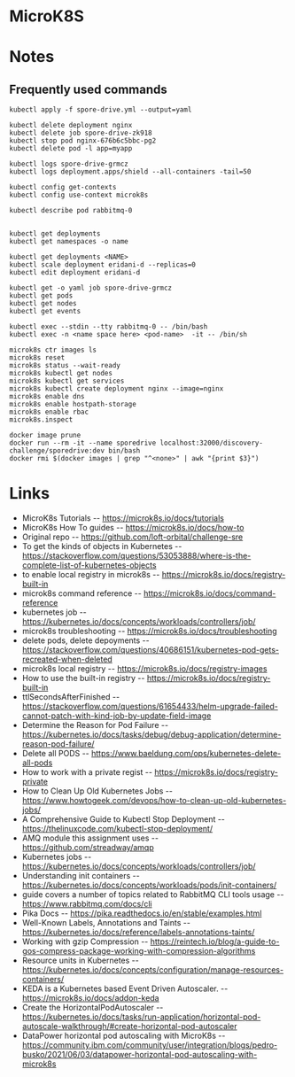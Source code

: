# MicroK8S

# Notes

## Frequently used commands

```
kubectl apply -f spore-drive.yml --output=yaml

kubectl delete deployment nginx
kubectl delete job spore-drive-zk918
kubectl stop pod nginx-676b6c5bbc-pg2
kubectl delete pod -l app=myapp

kubectl logs spore-drive-grmcz
kubectl logs deployment.apps/shield --all-containers -tail=50

kubectl config get-contexts
kubectl config use-context microk8s

kubectl describe pod rabbitmq-0


kubectl get deployments
kubectl get namespaces -o name

kubectl get deployments <NAME>
kubectl scale deployment eridani-d --replicas=0
kubectl edit deployment eridani-d

kubectl get -o yaml job spore-drive-grmcz
kubectl get pods
kubectl get nodes
kubectl get events

kubectl exec --stdin --tty rabbitmq-0 -- /bin/bash
kubectl exec -n <name space here> <pod-name>  -it -- /bin/sh

```


```
microk8s ctr images ls
microk8s reset
microk8s status --wait-ready
microk8s kubectl get nodes
microk8s kubectl get services
microk8s kubectl create deployment nginx --image=nginx
microk8s enable dns
microk8s enable hostpath-storage
microk8s enable rbac
microk8s.inspect
```


```
docker image prune
docker run --rm -it --name sporedrive localhost:32000/discovery-challenge/sporedrive:dev bin/bash
docker rmi $(docker images | grep "^<none>" | awk "{print $3}")
```

# Links

- MicroK8s Tutorials -- https://microk8s.io/docs/tutorials
- MicroK8s How To guides -- https://microk8s.io/docs/how-to
- Original repo --  https://github.com/loft-orbital/challenge-sre
- To get the kinds of objects in Kubernetes --  https://stackoverflow.com/questions/53053888/where-is-the-complete-list-of-kubernetes-objects
- to enable local registry in microk8s -- https://microk8s.io/docs/registry-built-in
- microk8s command reference -- https://microk8s.io/docs/command-reference
- kubernetes job -- https://kubernetes.io/docs/concepts/workloads/controllers/job/
- microk8s troubleshooting -- https://microk8s.io/docs/troubleshooting
- delete pods, delete depoyments -- https://stackoverflow.com/questions/40686151/kubernetes-pod-gets-recreated-when-deleted
- microk8s local registry -- https://microk8s.io/docs/registry-images
- How to use the built-in registry -- https://microk8s.io/docs/registry-built-in
- ttlSecondsAfterFinished -- https://stackoverflow.com/questions/61654433/helm-upgrade-failed-cannot-patch-with-kind-job-by-update-field-image
- Determine the Reason for Pod Failure -- https://kubernetes.io/docs/tasks/debug/debug-application/determine-reason-pod-failure/
- Delete all PODS -- https://www.baeldung.com/ops/kubernetes-delete-all-pods
- How to work with a private regist -- https://microk8s.io/docs/registry-private
- How to Clean Up Old Kubernetes Jobs -- https://www.howtogeek.com/devops/how-to-clean-up-old-kubernetes-jobs/
- A Comprehensive Guide to Kubectl Stop Deployment -- https://thelinuxcode.com/kubectl-stop-deployment/
- AMQ module this assignment uses  --  https://github.com/streadway/amqp
- Kubernetes jobs -- https://kubernetes.io/docs/concepts/workloads/controllers/job/
- Understanding init containers -- https://kubernetes.io/docs/concepts/workloads/pods/init-containers/
- guide covers a number of topics related to RabbitMQ CLI tools usage -- https://www.rabbitmq.com/docs/cli
- Pika Docs -- https://pika.readthedocs.io/en/stable/examples.html
- Well-Known Labels, Annotations and Taints -- https://kubernetes.io/docs/reference/labels-annotations-taints/
- Working with gzip Compression -- https://reintech.io/blog/a-guide-to-gos-compress-package-working-with-compression-algorithms
- Resource units in Kubernetes -- https://kubernetes.io/docs/concepts/configuration/manage-resources-containers/
- KEDA is a Kubernetes based Event Driven Autoscaler. -- https://microk8s.io/docs/addon-keda
- Create the HorizontalPodAutoscaler -- https://kubernetes.io/docs/tasks/run-application/horizontal-pod-autoscale-walkthrough/#create-horizontal-pod-autoscaler
- DataPower horizontal pod autoscaling with MicroK8s -- https://community.ibm.com/community/user/integration/blogs/pedro-busko/2021/06/03/datapower-horizontal-pod-autoscaling-with-microk8s

